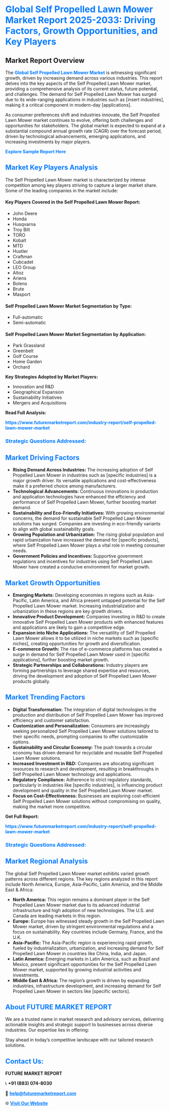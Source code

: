 <h1 style="color: #007BFF;">Global Self Propelled Lawn Mower Market Report 2025-2033: Driving Factors, Growth Opportunities, and Key Players</h1>

<section id="overview">
<h2>Market Report Overview</h2>
<p>The <a href="https://www.futuremarketreport.com/industry-report/self-propelled-lawn-mower-market" style="color: #007BFF; text-decoration: none;"><strong>Global Self Propelled Lawn Mower Market</strong></a> is witnessing significant growth, driven by increasing demand across various industries. This report delves into the key aspects of the Self Propelled Lawn Mower market, providing a comprehensive analysis of its current status, future potential, and challenges. The demand for Self Propelled Lawn Mower has surged due to its wide-ranging applications in industries such as [insert industries], making it a critical component in modern-day [applications].</p>
<p>As consumer preferences shift and industries innovate, the Self Propelled Lawn Mower market continues to evolve, offering both challenges and opportunities for stakeholders. The global market is expected to expand at a substantial compound annual growth rate (CAGR) over the forecast period, driven by technological advancements, emerging applications, and increasing investments by major players.</p>
</section>

<section id="overview">
<p><a href="https://www.futuremarketreport.com/request-sample/reportId=84690" style="color: #007BFF; text-decoration: none;"><strong>Explore Sample Report Here</strong></a></p>
</section>

<section id="key-players">
<h2 style="color: #007BFF;">Market Key Players Analysis</h2>
<p>The Self Propelled Lawn Mower market is characterized by intense competition among key players striving to capture a larger market share. Some of the leading companies in the market include:</p>
<h4>Key Players Covered in the Self Propelled Lawn Mower Report:</h4>
<ul><li>John Deere</li><li>Honda</li><li>Husqvarna</li><li>Troy Bilt</li><li>TORO</li><li>Kobalt</li><li>MTD</li><li>Hustler</li><li>Craftman</li><li>Cubcadet</li><li>LEO Group</li><li>Altoz</li><li>Ariens</li><li>Bolens</li><li>Brute</li><li>Masport</li></ul>
<h4>Self Propelled Lawn Mower Market Segmentation by Type:</h4>
<ul><li>Full-automatic</li><li>Semi-automatic</li></ul>

<h4>Self Propelled Lawn Mower Market Segmentation by Application:</h4>
<ul><li>Park Grassland</li><li>Greenbelt</li><li>Golf Course</li><li>Home Garden</li><li>Orchard</li></ul>
<p><strong>Key Strategies Adopted by Market Players:</strong></p>
<ul>
<li>Innovation and R&D</li>
<li>Geographical Expansion</li>
<li>Sustainability Initiatives</li>
<li>Mergers and Acquisitions</li>
</ul>
</section>

<section>
<p><strong>Read Full Analysis: </strong></p><a href="https://www.futuremarketreport.com/industry-report/self-propelled-lawn-mower-market" style="color: #007BFF; text-decoration: none;"><strong>https://www.futuremarketreport.com/industry-report/self-propelled-lawn-mower-market</strong></a>
<h3 style="color: #007BFF;">Strategic Questions Addressed:</h3>
</section>

<section id="driving-factors">
<h2 style="color: #007BFF;">Market Driving Factors</h2>
<ul>
<li><strong>Rising Demand Across Industries:</strong> The increasing adoption of Self Propelled Lawn Mower in industries such as [specific industries] is a major growth driver. Its versatile applications and cost-effectiveness make it a preferred choice among manufacturers.</li>
<li><strong>Technological Advancements:</strong> Continuous innovations in production and application technologies have enhanced the efficiency and performance of Self Propelled Lawn Mower, further boosting market demand.</li>
<li><strong>Sustainability and Eco-Friendly Initiatives:</strong> With growing environmental concerns, the demand for sustainable Self Propelled Lawn Mower solutions has surged. Companies are investing in eco-friendly variants to align with global sustainability goals.</li>
<li><strong>Growing Population and Urbanization:</strong> The rising global population and rapid urbanization have increased the demand for [specific products], where Self Propelled Lawn Mower plays a vital role in meeting consumer needs.</li>
<li><strong>Government Policies and Incentives:</strong> Supportive government regulations and incentives for industries using Self Propelled Lawn Mower have created a conducive environment for market growth.</li>
</ul>
</section>

<section id="growth-opportunities">
<h2 style="color: #007BFF;">Market Growth Opportunities</h2>
<ul>
<li><strong>Emerging Markets:</strong> Developing economies in regions such as Asia-Pacific, Latin America, and Africa present untapped potential for the Self Propelled Lawn Mower market. Increasing industrialization and urbanization in these regions are key growth drivers.</li>
<li><strong>Innovative Product Development:</strong> Companies investing in R&D to create innovative Self Propelled Lawn Mower products with enhanced features and applications are likely to gain a competitive edge.</li>
<li><strong>Expansion into Niche Applications:</strong> The versatility of Self Propelled Lawn Mower allows it to be utilized in niche markets such as [specific niches], creating opportunities for growth and diversification.</li>
<li><strong>E-commerce Growth:</strong> The rise of e-commerce platforms has created a surge in demand for Self Propelled Lawn Mower used in [specific applications], further boosting market growth.</li>
<li><strong>Strategic Partnerships and Collaborations:</strong> Industry players are forming partnerships to leverage shared expertise and resources, driving the development and adoption of Self Propelled Lawn Mower products globally.</li>
</ul>
</section>

<section id="trending-factors">
<h2 style="color: #007BFF;">Market Trending Factors</h2>
<ul>
<li><strong>Digital Transformation:</strong> The integration of digital technologies in the production and distribution of Self Propelled Lawn Mower has improved efficiency and customer satisfaction.</li>
<li><strong>Customization and Personalization:</strong> Consumers are increasingly seeking personalized Self Propelled Lawn Mower solutions tailored to their specific needs, prompting companies to offer customizable options.</li>
<li><strong>Sustainability and Circular Economy:</strong> The push towards a circular economy has driven demand for recyclable and reusable Self Propelled Lawn Mower solutions.</li>
<li><strong>Increased Investment in R&D:</strong> Companies are allocating significant resources to research and development, resulting in breakthroughs in Self Propelled Lawn Mower technology and applications.</li>
<li><strong>Regulatory Compliance:</strong> Adherence to strict regulatory standards, particularly in industries like [specific industries], is influencing product development and quality in the Self Propelled Lawn Mower market.</li>
<li><strong>Focus on Cost-Effectiveness:</strong> Businesses are exploring cost-efficient Self Propelled Lawn Mower solutions without compromising on quality, making the market more competitive.</li>
</ul>
</section>

<section>
<p><strong>Get Full Report: </strong></p><a href="https://www.futuremarketreport.com/industry-report/self-propelled-lawn-mower-market" style="color: #007BFF; text-decoration: none;"><strong>https://www.futuremarketreport.com/industry-report/self-propelled-lawn-mower-market</strong></a>
<h3 style="color: #007BFF;">Strategic Questions Addressed:</h3>
</section>


<section id="regional-analysis">
<h2 style="color: #007BFF;">Market Regional Analysis</h2>
<p>The global Self Propelled Lawn Mower market exhibits varied growth patterns across different regions. The key regions analyzed in this report include North America, Europe, Asia-Pacific, Latin America, and the Middle East & Africa:</p>
<ul>
<li><strong>North America:</strong> This region remains a dominant player in the Self Propelled Lawn Mower market due to its advanced industrial infrastructure and high adoption of new technologies. The U.S. and Canada are leading markets in this region.</li>
<li><strong>Europe:</strong> Europe has witnessed steady growth in the Self Propelled Lawn Mower market, driven by stringent environmental regulations and a focus on sustainability. Key countries include Germany, France, and the U.K.</li>
<li><strong>Asia-Pacific:</strong> The Asia-Pacific region is experiencing rapid growth, fueled by industrialization, urbanization, and increasing demand for Self Propelled Lawn Mower in countries like China, India, and Japan.</li>
<li><strong>Latin America:</strong> Emerging markets in Latin America, such as Brazil and Mexico, present significant opportunities for the Self Propelled Lawn Mower market, supported by growing industrial activities and investments.</li>
<li><strong>Middle East & Africa:</strong> The region’s growth is driven by expanding industries, infrastructure development, and increasing demand for Self Propelled Lawn Mower in sectors like [specific sectors].</li>
</ul>
</section>

<footer>
<h2 style="color: #007BFF;">About FUTURE MARKET REPORT</h2>
<p>We are a trusted name in market research and advisory services, delivering actionable insights and strategic support to businesses across diverse industries. Our expertise lies in offering:</p>

<p>Stay ahead in today’s competitive landscape with our tailored research solutions.</p>

<h2 style="color: #007BFF;">Contact Us:</h2>
<p><strong>FUTURE MARKET REPORT</strong></p>
<p>📞 <strong>+91 (883) 074-8030</strong></p>
<p>📧 <strong><a href="mailto:help@futuremarketreport.com" style="color: #007BFF;">help@futuremarketreport.com</a></strong></p>
<p>🌐 <strong><a href="https://www.futuremarketreport.com/" style="color: #007BFF;">Visit Our Website</a></strong></p>
</footer>